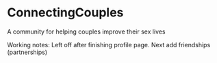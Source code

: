 ConnectingCouples
=================

A community for helping couples improve their sex lives





Working notes: Left off after finishing profile page. Next
add friendships (partnerships)

